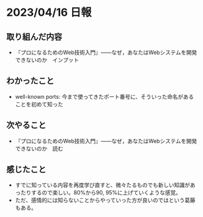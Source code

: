 # 2023/04/16 日報

## 取り組んだ内容
 - 『プロになるためのWeb技術入門』――なぜ，あなたはWebシステムを開発できないのか　インプット
## わかったこと
 - well-known ports: 今まで使ってきたポート番号に、そういった命名があることを初めて知った
## 次やること
 - 『プロになるためのWeb技術入門』――なぜ，あなたはWebシステムを開発できないのか　読む
## 感じたこと
 - すでに知っている内容を再度学び直すと、微々たるものでも新しい知識があったりするので楽しい。80%から90, 95%に上げていくような感覚。
 - ただ、感情的には知らないことからやっていった方が良いのではという葛藤もある。